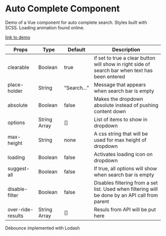 # Auto Complete Component

Demo of a Vue component for auto complete search. Styles built with SCSS. Loading animation found online.

[link to demo](https://ianawilliams.github.io/auto-complete/)

| Props      | Type | Default | Description | 
| ----------- | ----------- | ----------- | ----------- |
| clearable | Boolean | true | if set to true a clear button will show in right side of search bar when text has been entered |
| place-holder | String | "Search..." | Message that appears when search bar is empty |
| absolute | Boolean | false | Makes the dropdown absolute instead of pushing content down |
| options | String Array | [] | List of items to show in dropdown |
| max-height | String | none | A css string that will be used for max height of dropdown |
| loading | Boolean | false | Activates loading icon on dropdown |
| suggest-all | Boolean | false | If true, all options will show when search bar is empty |
| disable-filter | Boolean | false | Disables filtering from a set list. Used when filtering will be done by an API call from parent |
| over-ride-results | String Array | [] |  Resuls from API will be put here |

Debounce implemented with Lodash
